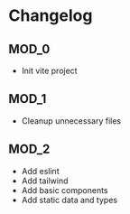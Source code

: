 # Changelog

## MOD_0

- Init vite project

## MOD_1

- Cleanup unnecessary files

## MOD_2

- Add eslint
- Add tailwind
- Add basic components
- Add static data and types
